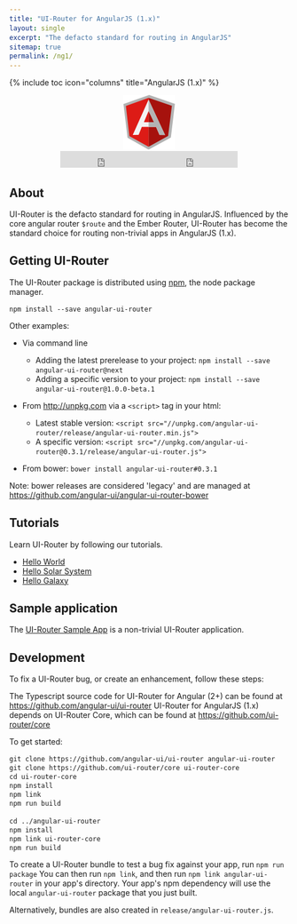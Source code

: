 ```yaml
---
title: "UI-Router for AngularJS (1.x)"
layout: single
excerpt: "The defacto standard for routing in AngularJS"
sitemap: true
permalink: /ng1/
---
```

{% include toc icon="columns" title="AngularJS (1.x)" %}

<center>
<img src="/images/logos/angular1.png">
<br /><iframe style="display: inline-block;" src="https://ghbtns.com/github-btn.html?user=angular-ui&repo=ui-router&type=fork&count=true&size=large" frameborder="0" scrolling="0" width="160px" height="30px"></iframe><iframe style="display: inline-block;" src="https://ghbtns.com/github-btn.html?user=angular-ui&repo=ui-router&type=star&count=true&size=large" frameborder="0" scrolling="0" width="160px" height="30px"></iframe>
</center>

## About 

UI-Router is the defacto standard for routing in AngularJS.
Influenced by the core angular router `$route` and the Ember Router, 
UI-Router has become the standard choice for routing non-trivial apps in AngularJS (1.x).

## Getting UI-Router

The UI-Router package is distributed using [npm](https://www.npmjs.com/), the node package manager.

```
npm install --save angular-ui-router
```

Other examples:

- Via command line
  - Adding the latest prerelease to your project: `npm install --save angular-ui-router@next`
  - Adding a specific version to your project: `npm install --save angular-ui-router@1.0.0-beta.1`
  
- From <http://unpkg.com> via a `<script>` tag in your html: 
  - Latest stable version: `<script src="//unpkg.com/angular-ui-router/release/angular-ui-router.min.js">`
  - A specific version: `<script src="//unpkg.com/angular-ui-router@0.3.1/release/angular-ui-router.js">`
  
- From bower: `bower install angular-ui-router#0.3.1`

Note: bower releases are considered 'legacy' and are managed at <https://github.com/angular-ui/angular-ui-router-bower>
  
## Tutorials

Learn UI-Router by following our tutorials.

- [Hello World](/tutorial/ng1/helloworld)
- [Hello Solar System](/tutorial/ng1/hellosolarsystem)
- [Hello Galaxy](/tutorial/ng1/hellogalaxy)
 
 
## Sample application

The [UI-Router Sample App](/resources/sampleapp) is a non-trivial UI-Router application.
 
## Development

To fix a UI-Router bug, or create an enhancement, follow these steps: 

The Typescript source code for UI-Router for Angular (2+) can be found at <https://github.com/angular-ui/ui-router>
UI-Router for AngularJS (1.x) depends on UI-Router Core, which can be found at <https://github.com/ui-router/core>

To get started:

```
git clone https://github.com/angular-ui/ui-router angular-ui-router
git clone https://github.com/ui-router/core ui-router-core
cd ui-router-core
npm install
npm link
npm run build

cd ../angular-ui-router
npm install
npm link ui-router-core
npm run build
```

To create a UI-Router bundle to test a bug fix against your app, run `npm run package`
You can then run `npm link`, and then run `npm link angular-ui-router` in your app's directory.
Your app's npm dependency will use the local `angular-ui-router` package that you just built. 

Alternatively, bundles are also created in `release/angular-ui-router.js`.


